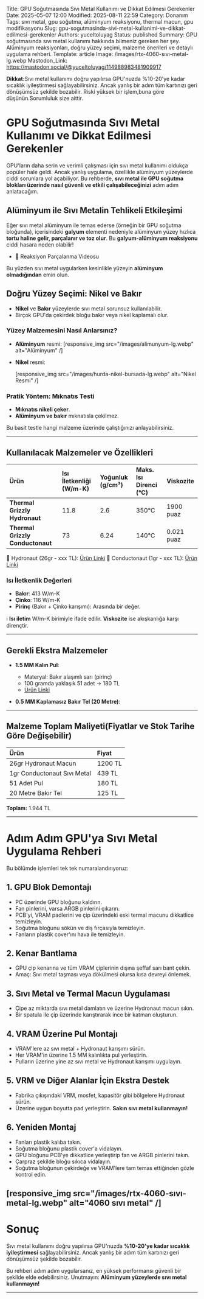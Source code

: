 Title: GPU Soğutmasında Sıvı Metal Kullanımı ve Dikkat Edilmesi Gerekenler
Date: 2025-05-07 12:00
Modified: 2025-08-11 22:59
Category: Donanım
Tags: sıvı metal, gpu soğutma, alüminyum reaksiyonu, thermal macun, gpu modifikasyonu
Slug: gpu-sogutmasinda-sivi-metal-kullanimi-ve-dikkat-edilmesi-gerekenler
Authors: yuceltoluyag
Status: published
Summary: GPU soğutmasında sıvı metal kullanımı hakkında bilmeniz gereken her şey. Alüminyum reaksiyonları, doğru yüzey seçimi, malzeme önerileri ve detaylı uygulama rehberi.
Template: article
Image: /images/rtx-4060-sıvı-metal-lg.webp
Mastodon_Link: https://mastodon.social/@yuceltoluyag/114988983481909917

<div class="alert alert-warning">
  <strong>Dikkat:</strong>Sıvı metal kullanımı doğru yapılırsa GPU'nuzda %10-20'ye kadar sıcaklık iyileştirmesi sağlayabilirsiniz. Ancak yanlış bir adım tüm kartınızı geri dönüşümsüz şekilde bozabilir. Riski yüksek bir işlem,buna göre düşünün.Sorumluluk size aittir.
</div>


# GPU Soğutmasında Sıvı Metal Kullanımı ve Dikkat Edilmesi Gerekenler

GPU'ların daha serin ve verimli çalışması için sıvı metal kullanımı oldukça popüler hale geldi. Ancak yanlış uygulama, özellikle alüminyum yüzeylerde ciddi sorunlara yol açabiliyor. Bu rehberde, **sıvı metal ile GPU soğutma blokları üzerinde nasıl güvenli ve etkili çalışabileceğinizi** adım adım anlatacağım.

## Alüminyum ile Sıvı Metalin Tehlikeli Etkileşimi

Eğer sıvı metal alüminyum ile temas ederse (örneğin bir GPU soğutma bloğunda), içerisindeki **galyum** elementi nedeniyle alüminyum yüzey hızlıca **tortu haline gelir, parçalanır ve toz olur**.
Bu **galyum-alüminyum reaksiyonu** ciddi hasara neden olabilir!

- 🔗 Reaksiyon Parçalanma Videosu
<script type="module" src="https://cdn.jsdelivr.net/npm/@justinribeiro/lite-youtube@1/lite-youtube.min.js"></script>

<lite-youtube videoid="z3Fm30T9kJ8"></lite-youtube>

Bu yüzden sıvı metal uygularken kesinlikle yüzeyin **alüminyum olmadığından** emin olun.

## Doğru Yüzey Seçimi: Nikel ve Bakır

* **Nikel** ve **Bakır** yüzeylerde sıvı metal sorunsuz kullanılabilir.
* Birçok GPU'da çekirdek bloğu bakır veya nikel kaplamalı olur.

### Yüzey Malzemesini Nasıl Anlarsınız?

* **Alüminyum** resmi:
  [responsive_img src="/images/alimunyum-lg.webp" alt="Alüminyum" /]

* **Nikel** resmi:
  
  [responsive_img src="/images/hurda-nikel-bursada-lg.webp" alt="Nikel Resmi" /]
### Pratik Yöntem: Mıknatıs Testi

* **Mıknatıs nikeli çeker**.
* **Alüminyum ve bakır** mıknatısla çekilmez.

Bu basit testle hangi malzeme üzerinde çalıştığınızı anlayabilirsiniz.

---

## Kullanılacak Malzemeler ve Özellikleri

| Ürün                             | Isı İletkenliği (W/m-K) | Yoğunluk (g/cm³) | Maks. Isı Direnci (°C) | Viskozite  |
| :------------------------------- | :---------------------- | :--------------- | :--------------------- | :--------- |
| **Thermal Grizzly Hydronaut**    | 11.8                    | 2.6              | 350°C                  | 1900 puaz  |
| **Thermal Grizzly Conductonaut** | 73                      | 6.24             | 140°C                  | 0.021 puaz |

🔗 Hydronaut (26gr - xxx TL): [Ürün Linki](https://www.pazarama.com/thermal-grizzly-hydronaut-26gr-yuksek-performansli-termal-macun-p-4260711990328?magaza=think24&utm_source)
🔗 Conductonaut (1gr - xxx TL): [Ürün Linki](https://www.teknobiyotik.com/thermal-grizzly-1gr-conductonaut-liquid-metal-termal-macun-tg-c-001-r.html?ref)

### Isı İletkenlik Değerleri

* **Bakır**: 413 W/m-K
* **Çinko**: 116 W/m-K
* **Pirinç** (Bakır + Çinko karışımı): Arasında bir değer.

ℹ️ **Isı iletim** W/m-K birimiyle ifade edilir. **Viskozite** ise akışkanlığa karşı dirençtir.

---

## Gerekli Ekstra Malzemeler

* **1.5 MM Kalın Pul**:

  * Materyal: Bakır alaşımlı sarı (pirinç)
  * 100 gramda yaklaşık 51 adet → 180 TL
  * [Ürün Linki](https://www.erturkmetalaksesuar.com/15x12-mm-yuvarlak-tek-delik-duz-kalin-pul-ham-pirinc)

* **0.5 MM Kaplamasız Bakır Tel (20 Metre)**:


---

## Malzeme Toplam Maliyeti(Fiyatlar ve Stok Tarihe Göre Değişebilir)

| Ürün                        | Fiyat   |
| :-------------------------- | :------ |
| 26gr Hydronaut Macun        | 1200 TL |
| 1gr Conductonaut Sıvı Metal | 439 TL  |
| 51 Adet Pul                 | 180 TL  |
| 20 Metre Bakır Tel          | 125 TL  |

**Toplam:** 1.944 TL

---

# Adım Adım GPU'ya Sıvı Metal Uygulama Rehberi

Bu bölümde işlemleri tek tek numaralandırıyoruz:

## 1. GPU Blok Demontajı

* PC üzerinde GPU bloğunu kaldırın.
* Fan pinlerini, varsa ARGB pinlerini çıkarın.
* PCB'yi, VRAM padlerini ve çip üzerindeki eski termal macunu dikkatlice temizleyin.
* Soğutma bloğunu sökün ve diş fırçasıyla temizleyin.
* Fanların plastik cover'ını hava ile temizleyin.



## 2. Kenar Bantlama

* GPU çip kenarına ve tüm VRAM çiplerinin dışına şeffaf sarı bant çekin.
* Amaç: Sıvı metal taşması veya dökülmesi olursa kısa devreyi önlemek.



## 3. Sıvı Metal ve Termal Macun Uygulaması

* Çipe az miktarda sıvı metal damlatın ve üzerine Hydronaut macun sıkın.
* Bir spatula ile çip üzerinde karıştırarak ince bir katman oluşturun.



## 4. VRAM Üzerine Pul Montajı

* VRAM'lere az sıvı metal + Hydronaut karışımı sürün.
* Her VRAM'in üzerine 1.5 MM kalınlıkta pul yerleştirin.
* Pulların üzerine yine az sıvı metal ve Hydronaut karışımı uygulayın.



## 5. VRM ve Diğer Alanlar İçin Ekstra Destek

* Fabrika çıkışındaki VRM, mosfet, kapasitör gibi bölgelere Hydronaut sürün.
* Üzerine uygun boyutta pad yerleştirin.
  **Sakın sıvı metal kullanmayın!**



## 6. Yeniden Montaj

* Fanları plastik kalıba takın.
* Soğutma bloğunu plastik cover'a vidalayın.
* GPU bloğunu PCB'ye dikkatlice yerleştirip fan ve ARGB pinlerini takın.
* Çarpraz şekilde bloğu sıkıca vidalayın.
* Soğutma bloğunun çekirdeğe ve VRAM'lere tam temas ettiğinden gözle kontrol edin.


[responsive_img src="/images/rtx-4060-sıvı-metal-lg.webp" alt="4060 sıvı metal" /]
---

# Sonuç

Sıvı metal kullanımı doğru yapılırsa GPU'nuzda **%10-20'ye kadar sıcaklık iyileştirmesi** sağlayabilirsiniz. Ancak yanlış bir adım tüm kartınızı geri dönüşümsüz şekilde bozabilir.

Bu rehberi adım adım uygularsanız, en yüksek performansı güvenli bir şekilde elde edebilirsiniz.
Unutmayın: **Alüminyum yüzeylerde sıvı metal kullanmayın!**

---

